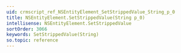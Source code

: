 ```yaml
---
uid: crmscript_ref_NSEntityElement_SetStrippedValue_String_p_0
title: NSEntityElement.SetStrippedValue(String p_0)
intellisense: NSEntityElement.SetStrippedValue
sortOrder: 3066
keywords: SetStrippedValue(String)
so.topic: reference
---
```





